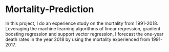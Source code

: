 # Mortality-Prediction
In this project, I do an experience study on the mortality from 1991-2018. Leveraging the
machine learning algorithms of linear regression, gradient boosting regression and support vector
regression, I forecast the one-year death rates in the year 2018 by using the mortality experienced from
1991-2017.
